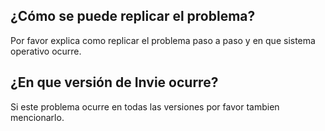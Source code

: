 ## ¿Cómo se puede replicar el problema?

Por favor explica como replicar el problema paso a paso y en que sistema operativo ocurre.

## ¿En que versión de Invie ocurre?

Si este problema ocurre en todas las versiones por favor tambien mencionarlo.
